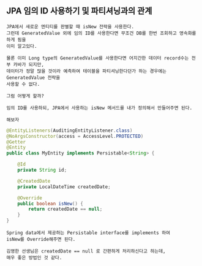 ## JPA 임의 ID 사용하기 및 파티셔닝과의 관계

    JPA에서 새로운 엔티티를 판별할 때 isNew 전략을 사용한다.
    그런데 GeneratedValue 외에 임의 ID를 사용한다면 무조건 DB를 한번 조회하고 영속화를 하게 됨을
    이미 알고있다.

    물론 이미 Long type의 GeneratedValue를 사용한다면 어지간한 데이터 record수는 전부 카바가 되지만,
    데이터가 정말 많을 것이라 예측하여 테이블을 파티셔닝한다던가 하는 경우에는 GeneratedValue 전략을
    사용할 수 없다.

    그럼 어떻게 할까?

    임의 ID를 사용하되, JPA에서 사용하는 isNew 메서드를 내가 정의해서 만들어주면 된다.

    해보자

```java
@EntityListeners(AuditingEntityListener.class)
@NoArgsConstructor(access = AccessLevel.PROTECTED)
@Getter
@Entity
public class MyEntity implements Persistable<String> {

    @Id
    private String id;

    @CreatedDate
    private LocalDateTime createdDate;

    @Override
    public boolean isNew() {
        return createdDate == null;
    }
}
```

    Spring data에서 제공하는 Persistable interface를 implements 하여
    isNew를 Override해주면 된다.

    김영한 선생님은 createdDate == null 로 간편하게 처리하신다고 하는데,
    매우 좋은 방법인 것 같다.